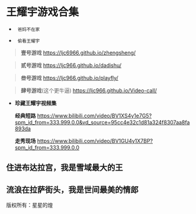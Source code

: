 # 王耀宇游戏合集


- ``` 爸妈不在家```

- ``` 偷看王耀宇```


> **壹号游戏**  https://ljc6966.github.io/zhengsheng/

> **贰号游戏**  https://ljc966.github.io/dadishu/

> **叁号游戏**  https://ljc966.github.io/playfly/

> **肆号游戏**(这个更牛逼)  https://ljc966.github.io/Video-call/



 - **珍藏王耀宇视频集** 


   **经典短路**    https://www.bilibili.com/video/BV1XS4y1e7G5?spm_id_from=333.999.0.0&vd_source=95cc4e32c1d81a324f8307aa8fa893da
   
   **走秀现场**    https://www.bilibili.com/video/BV1GU4y1X7BP?spm_id_from=333.999.0.0








  ## 住进布达拉宫，我是雪域最大的王

  ## 流浪在拉萨街头，我是世间最美的情郎











版权所有：星星的煌
